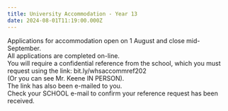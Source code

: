 ```yaml
---
title: University Accommodation - Year 13
date: 2024-08-01T11:19:00.000Z
---
```

Applications for accommodation open on 1 August and close mid-September.  
All applications are completed on-line.  
You will require a confidential reference from the school, which you must request using the link:
bit.ly/whsaccommref202  
(Or you can see Mr. Keene IN PERSON).  
The link has also been e-mailed to you.  
Check your SCHOOL e-mail to confirm your reference request has been received.
